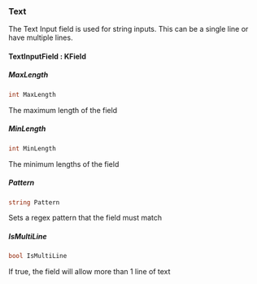 ### Text

The Text Input field is used for string inputs. This can be a single line or have multiple lines.

#### TextInputField : KField

##### MaxLength

```cs
int MaxLength
```

The maximum length of the field

##### MinLength

```cs
int MinLength
```

The minimum lengths of the field

##### Pattern

```cs
string Pattern
```

Sets a regex pattern that the field must match

##### IsMultiLine

```cs
bool IsMultiLine
```

If true, the field will allow more than 1 line of text

